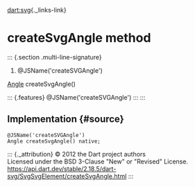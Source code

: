 [dart:svg](../../dart-svg/dart-svg-library){._links-link}

createSvgAngle method
=====================

::: {.section .multi-line-signature}
<div>

1.  \@JSName(\'createSVGAngle\')

</div>

[Angle](../angle-class) createSvgAngle()

::: {.features}
\@JSName(\'createSVGAngle\')
:::
:::

Implementation {#source}
--------------

``` {.language-dart data-language="dart"}
@JSName('createSVGAngle')
Angle createSvgAngle() native;
```

::: {._attribution}
© 2012 the Dart project authors\
Licensed under the BSD 3-Clause \"New\" or \"Revised\" License.\
<https://api.dart.dev/stable/2.18.5/dart-svg/SvgSvgElement/createSvgAngle.html>
:::
